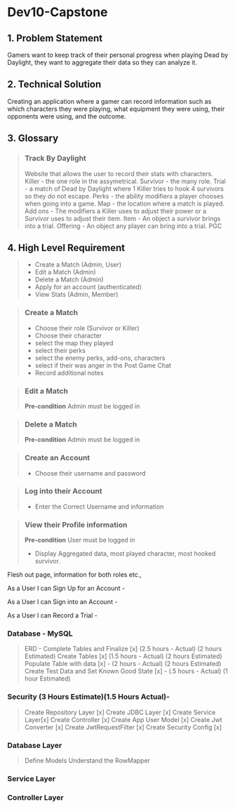 # Dev10-Capstone

## 1. Problem Statement

Gamers want to keep track of their personal progress when playing Dead by Daylight, they want to aggregate their data so they can analyze it. 

## 2. Technical Solution

Creating an application where a gamer can record information such as which characters they were playing, what equipment they were using, their opponents were using, and the outcome.

## 3. Glossary

>### Track By Daylight
> Website that allows the user to record their stats with characters.
> Killer - the one role in the assymetrical.
> Survivor - the many role.
> Trial - a match of Dead by Daylight where 1 Killer tries to hook 4 survivors so they do not escape. 
> Perks - the ability modifiers a player chooses when going into a game.
> Map - the location where a match is played.
> Add ons - The modifiers a Killer uses to adjust their power or a Survivor uses to adjust their item.
> Item - An object a survivor brings into a trial.
> Offering - An object any player can bring into a trial.
> PGC

## 4. High Level Requirement

>- Create a Match  (Admin, User)
>- Edit a Match (Admin)
>- Delete a Match (Admin)
>- Apply for an account (authenticated)
>- View Stats (Admin, Member)

> ### Create a Match
> - Choose their role (Survivor or Killer)
> - Choose their character
> - select the map they played
> - select their perks
> - select the enemy perks, add-ons, characters
> - select if their was anger in the Post Game Chat
> - Record additional notes

> ### Edit a Match
> **Pre-condition** Admin must be logged in

> ### Delete a Match
> **Pre-condition** Admin must be logged in

> ### Create an Account
> - Choose their username and password

> ### Log into their Account
> - Enter the Correct Username and information

> ### View their Profile information
> **Pre-condition** User must be logged in
> - Display Aggregated data, most played character, most hooked survivor.

Flesh out page, information for both roles etc.,


As a User I can Sign Up for an Account -

As a User I can Sign into an Account - 

As a User I can Record a Trial -


### Database - MySQL
> ERD - Complete Tables and Finalize [x] (2.5 hours - Actual) (2 hours Estimated)
> Create Tables [x] (1.5 hours - Actual) (2 hours Estimated)
> Populate Table with data [x] - (2 hours - Actual) (2 hours Estimated)
> Create Test Data and Set Known Good State [x] - (.5 hours - Actual) (1 hour Estimated)

### Security (3 Hours Estimate)(1.5 Hours Actual)-
> Create Repository Layer [x]
> Create JDBC Layer [x]
> Create Service Layer[x]
> Create Controller [x]
> Create App User Model [x]
> Create Jwt Converter [x]
> Create JwtRequestFilter [x]
> Create Security Config [x]

### Database Layer
> Define Models
> Understand the RowMapper

### Service Layer
### Controller Layer
